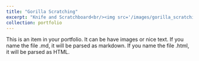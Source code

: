 ```yaml
---
title: "Gorilla Scratching"
excerpt: "Knife and Scratchboard<br/><img src='/images/gorilla_scratching.jpg' width='200'>"
collection: portfolio
---
```


This is an item in your portfolio. It can be have images or nice text. If you name the file .md, it will be parsed as markdown. If you name the file .html, it will be parsed as HTML. 
